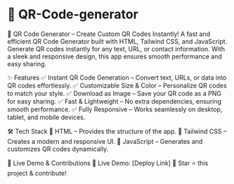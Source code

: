 # 🔳 QR-Code-generator
🔳 QR Code Generator – Create Custom QR Codes Instantly!
A fast and efficient QR Code Generator built with HTML, Tailwind CSS, and JavaScript. Generate QR codes instantly for any text, URL, or contact information. With a sleek and responsive design, this app ensures smooth performance and easy sharing.

✨ Features
✅ Instant QR Code Generation – Convert text, URLs, or data into QR codes effortlessly.
✅ Customizable Size & Color – Personalize QR codes to match your style.
✅ Download as Image – Save your QR code as a PNG for easy sharing.
✅ Fast & Lightweight – No extra dependencies, ensuring smooth performance.
✅ Fully Responsive – Works seamlessly on desktop, tablet, and mobile devices.

🛠️ Tech Stack
🔹 HTML – Provides the structure of the app.
🔹 Tailwind CSS – Creates a modern and responsive UI.
🔹 JavaScript – Generates and customizes QR codes dynamically.

🚀 Live Demo & Contributions
🔗 Live Demo: [Deploy Link]
📌 Star ⭐ this project & contribute!
